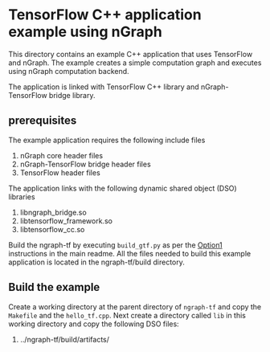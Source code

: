 # TensorFlow C++ application example using nGraph

This directory contains an example C++ application that uses TensorFlow and nGraph. The example creates a simple computation graph and executes using nGraph computation backend.

The application is linked with TensorFlow C++ library and nGraph-TensorFlow bridge library. 

## prerequisites

The example application requires the following include files

1. nGraph core header files
2. nGraph-TensorFlow bridge header files
3. TensorFlow header files

The application links with the following dynamic shared object (DSO) libraries

1. libngraph_bridge.so
2. libtensorflow_framework.so
3. libtensorflow_cc.so

Build the ngraph-tf by executing `build_gtf.py` as per the [Option1] instructions in the main readme. All the files needed to build this example application is located in the ngraph-tf/build directory.

## Build the example

Create a working directory at the parent directory of `ngraph-tf` and copy the `Makefile` and the `hello_tf.cpp`. Next create a directory called `lib` in this working directory and copy the following DSO files:

1. ../ngraph-tf/build/artifacts/

[Option1]: ../../README.md#option-1-use-a-pre-built-ngraph-tensorflow-bridge